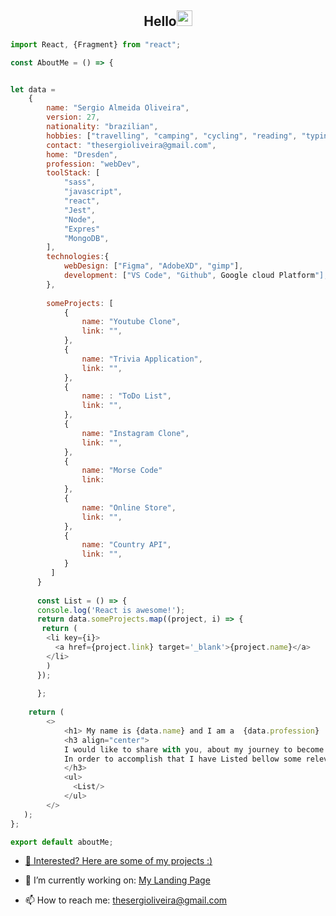  <h2 align="center">Hello<img src="https://media.giphy.com/media/WqR7WfQVrpXNcmrm81/giphy.gif" width="25"/></h2> 

```javascript
import React, {Fragment} from "react";

const AboutMe = () => {


let data = 
    {
        name: "Sergio Almeida Oliveira",
        version: 27,
        nationality: "brazilian",
        hobbies: ["travelling", "camping", "cycling", "reading", "typing", "linux" ],
        contact: "thesergioliveira@gmail.com",
        home: "Dresden",
        profession: "webDev",
        toolStack: [
            "sass", 
            "javascript", 
            "react", 
            "Jest",
            "Node",
            "Expres"
            "MongoDB",
        ],
        technologies:{
            webDesign: ["Figma", "AdobeXD", "gimp"],
            development: ["VS Code", "Github", Google cloud Platform"],
        },
  
        someProjects: [
            {
                name: "Youtube Clone",
                link: "",
            },
            {
                name: "Trivia Application",
                link: "",
            },
            {
                name: : "ToDo List",
                link: "",
            },
            {
                name: "Instagram Clone",
                link: "",
            },
            {
                name: "Morse Code"
                link: 
            },
            {
                name: "Online Store",
                link: "",
            }, 
            {
                name: "Country API",
                link: "",
            }
         ]
      }
      
      const List = () => {
      console.log('React is awesome!');
      return data.someProjects.map((project, i) => {
       return (
        <li key={i}>
          <a href={project.link} target='_blank'>{project.name}</a>  
        </li>
        )
      });
      
      };
      
    return (
        <>
            <h1> My name is {data.name} and I am a  {data.profession} !</h1> 
            <h3 align="center">
            I would like to share with you, about my journey to become a developer and the experiences I gathered thus far. <br> 
            In order to accomplish that I have Listed bellow some relevant links to showcase some of my work. 
            </h3>
            <ul>
              <List/> 
            </ul>
        </>
   );
};

export default aboutMe;

```




- [💪 Interested? Here are some of my projects :)](https://github.com/thesergioliveira/thesergioliveira/blob/main/projects.md)

- 🧗 I’m currently working on: [My Landing Page](https://github.com/thesergioliveira/myLandingPage "Github version")

- 📫 How to reach me: thesergioliveira@gmail.com 


<!--
**thesergioliveira/thesergioliveira** is a ✨ _special_ ✨ repository because its `README.md` (this file) appears on your GitHub profile.

Here are some ideas to get you started:

- 🔭 I’m currently working on ...
- 🌱 I’m currently learning ...
- 👯 I’m looking to collaborate on ...
- 🤔 I’m looking for help with ...
- 💬 Ask me about ...
- 📫 How to reach me: ...
- 😄 Pronouns: ...
- ⚡ Fun fact: ...
<p> <img width="35" align="right" src="https://img.icons8.com/color/48/000000/high-five--v2.png"/></p>
-->

